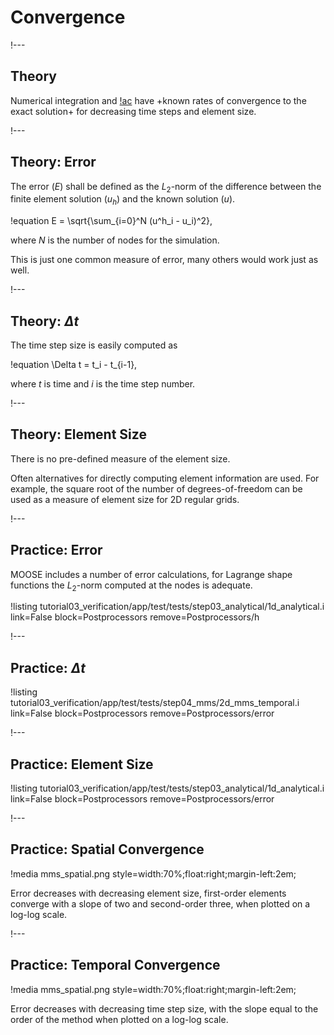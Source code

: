 # Convergence

!---

## Theory

Numerical integration and [!ac](FEM) have +known rates of convergence to the exact solution+ for
decreasing time steps and element size.

!---

## Theory: Error

The error ($E$) shall be defined as the $L_2$-norm of the difference between the finite element
solution ($u_h$) and the known solution ($u$).

!equation
E = \sqrt{\sum_{i=0}^N (u^h_i - u_i)^2},

where $N$ is the number of nodes for the simulation.

This is just one common measure of error, many others would work just as well.

!---

## Theory: $\Delta t$

The time step size is easily computed as

!equation
\Delta t = t_i - t_{i-1},

where $t$ is time and $i$ is the time step number.

!---

## Theory: Element Size

There is no pre-defined measure of the element size.

Often alternatives for directly computing element information are used. For example, the square root
of the number of degrees-of-freedom can be used as a measure of element size for 2D regular grids.

!---

## Practice: Error

MOOSE includes a number of error calculations, for Lagrange shape functions the
$L_2$-norm computed at the nodes is adequate.

!listing tutorial03_verification/app/test/tests/step03_analytical/1d_analytical.i link=False block=Postprocessors remove=Postprocessors/h

!---

## Practice: $\Delta t$

!listing tutorial03_verification/app/test/tests/step04_mms/2d_mms_temporal.i link=False block=Postprocessors remove=Postprocessors/error

!---

## Practice: Element Size

!listing tutorial03_verification/app/test/tests/step03_analytical/1d_analytical.i link=False block=Postprocessors remove=Postprocessors/error


!---

## Practice: Spatial Convergence

!media mms_spatial.png style=width:70%;float:right;margin-left:2em;

Error decreases with decreasing element size, first-order elements converge with a slope of two and
second-order three, when plotted on a log-log scale.

!---

## Practice: Temporal Convergence

!media mms_spatial.png style=width:70%;float:right;margin-left:2em;

Error decreases with decreasing time step size, with the slope equal to the order of the method when
plotted on a log-log scale.
